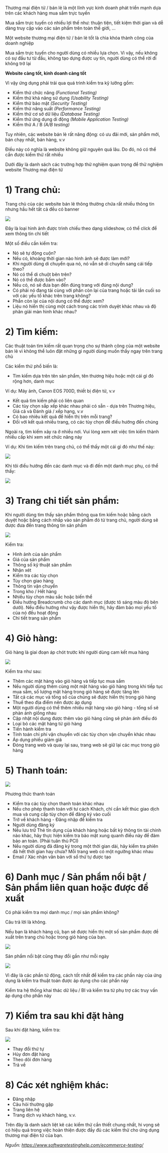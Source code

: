 Thương mại điện tử / bán lẻ là một lĩnh vực kinh doanh phát triển mạnh dựa trên các khách hàng mua sắm trực tuyến

Mua sắm trực tuyến có nhiều lợi thế như:  thuận tiện, tiết kiệm thời gian và dễ dàng truy cập vào các sản phẩm trên toàn thế giới, ...

Một website thương mại điện tử / bán lẻ tốt là chìa khóa thành công của doanh nghiệp

Mua sắm trực tuyến cho người dùng có nhiều lựa chọn. Vì vậy, nếu không có sự đầu tư từ đầu, không tạo dựng được uy tín, người dùng có thể rời đi không trở lại

**Website càng tốt, kinh doanh càng tốt**

Vì vậy ứng dụng phải trải qua quá trình kiểm tra kỹ lưỡng gồm:

* Kiểm thử chức năng *(Functional Testing)*
* Kiểm thử khả năng sử dụng *(Usability Testing)*
* Kiểm thử bảo mật *(Security Testing)*
* Kiểm thử năng suất *(Performance Testing)*
* Kiểm thử cơ sở dữ liệu *(Database Testing)*
* Kiểm thử ứng dụng di động *(Mobile Application Testing)*
* Kiểm thử A / B *(A/B testing)*

Tuy nhiên, các website bán lẻ rất năng động: có ưu đãi mới, sản phẩm mới, bán chạy nhất, bán hàng, v.v

Điều này có nghĩa là website không giữ nguyên quá lâu. Do đó, nó có thể cần được kiểm thử rất nhiều

Dưới đây là danh sách các trường hợp thử nghiệm quan trọng để thử nghiệm website Thương mại điện tử

# 1) Trang chủ:
Trang chủ của các website bán lẻ thông thường chứa rất nhiều thông tin nhưng hầu hết tất cả đều có banner

![](https://images.viblo.asia/f2d79f5b-dfa5-4410-89bc-96b6ea42c800.jpg)

Đây là loại hình ảnh được trình chiếu theo dạng slideshow, có thể click để xem thông tin chi tiết

Một số điều cần kiểm tra:

* Nó sẽ tự động cuộn?
* Nếu có, khoảng thời gian nào hình ảnh sẽ được làm mới?
* Khi người dùng di chuyển qua nó, nó vẫn sẽ di chuyển sang cái tiếp theo?
* Nó có thể di chuột bên trên?
* Nó có thể được bấm vào?
* Nếu có, nó sẽ đưa bạn đến đúng trang với đúng nội dung?
* Có phải nó đang tải cùng với phần còn lại của trang hoặc tải lần cuối so với các yếu tố khác trên trang không?
* Phần còn lại của nội dung có thể được xem?
* Liệu nó hiển thị cùng một cách trong các trình duyệt khác nhau và độ phân giải màn hình khác nhau?
# 2) Tìm kiếm:
Các thuật toán tìm kiếm rất quan trọng cho sự thành công của một website bán lẻ vì không thể luôn đặt những gì người dùng muốn thấy ngay trên trang chủ

Các kiểm thử phổ biến là:

* Tìm kiếm dựa trên tên sản phẩm, tên thương hiệu hoặc một cái gì đó rộng hơn, danh mục

Ví dụ: Máy ảnh, Canon EOS 700D, thiết bị điện tử, v.v
* Kết quả tìm kiếm phải có liên quan
* Các tùy chọn sắp xếp khác nhau phải có sẵn - dựa trên Thương hiệu, Giá cả và Đánh giá / xếp hạng, v.v
* Có bao nhiêu kết quả để hiển thị trên mỗi trang?
* Đối với kết quả nhiều trang, có các tùy chọn để điều hướng đến chúng

Ngoài ra, tìm kiếm xảy ra ở nhiều nơi. Vui lòng xem xét việc tìm kiếm thành nhiều cấp khi xem xét chức năng này

Ví dụ: Khi tìm kiếm trên trang chủ, có thể thấy một cái gì đó như thế này:

![](https://images.viblo.asia/a9c27940-ba09-4b34-afd6-7707b0afa543.jpg)

Khi tôi điều hướng đến các danh mục và đi đến một danh mục phụ, có thể thấy:

![](https://images.viblo.asia/75c43bbc-c39d-4a6c-954e-d3ad182327fe.jpg)

# 3) Trang chi tiết sản phẩm:
Khi người dùng tìm thấy sản phẩm thông qua tìm kiếm hoặc bằng cách duyệt hoặc bằng cách nhấp vào sản phẩm đó từ trang chủ, người dùng sẽ được đưa đến trang thông tin sản phẩm

![](https://images.viblo.asia/28d34503-42e7-496f-9a66-5d8bdbf0a190.jpg)

Kiểm tra:

* Hình ảnh của sản phẩm
* Giá của sản phẩm
* Thông số kỹ thuật sản phẩm
* Nhận xét
* Kiểm tra các tùy chọn
* Tùy chọn giao hàng
* Thông tin vận chuyển
* Trong kho / Hết hàng
* Nhiều tùy chọn màu sắc hoặc biến thể
* Điều hướng Breadcrumb cho các danh mục (được tô sáng màu đỏ bên dưới). Nếu điều hướng như vậy được hiển thị, hãy đảm bảo mọi yếu tố của nó đều hoạt động
* Chi tiết trang sản phẩm

# 4) Giỏ hàng:
Giỏ hàng là giai đoạn áp chót trước khi người dùng cam kết mua hàng

![](https://images.viblo.asia/e30ec64c-011e-4cfa-a3f8-faff0e126885.jpg)

Kiểm tra như sau:

* Thêm các mặt hàng vào giỏ hàng và tiếp tục mua sắm
* Nếu người dùng thêm cùng một mặt hàng vào giỏ hàng trong khi tiếp tục mua sắm, số lượng mặt hàng trong giỏ hàng sẽ được tăng lên
* Tất cả các mục và tổng số của chúng sẽ được hiển thị trong giỏ hàng
* Thuế theo địa điểm nên được áp dụng
* Một người dùng có thể thêm nhiều mặt hàng vào giỏ hàng - tổng số sẽ phản ánh giống nhau
* Cập nhật nội dung được thêm vào giỏ hàng cũng sẽ phản ánh điều đó
* Loại bỏ các mặt hàng từ giỏ hàng
* Tiến hành kiểm tra
* Tính toán chi phí vận chuyển với các tùy chọn vận chuyển khác nhau
* Áp dụng phiếu giảm giá
* Đóng trang web và quay lại sau, trang web sẽ giữ lại các mục trong giỏ hàng
# 5) Thanh toán:

![](https://images.viblo.asia/073198e5-ad3d-47e8-a9a0-b0cfda62d9c4.png)

Phương thức thanh toán
* Kiểm tra các tùy chọn thanh toán khác nhau
* Nếu cho phép thanh toán với tư cách Khách, chỉ cần kết thúc giao dịch mua và cung cấp tùy chọn để đăng ký vào cuối
* Trở về khách hàng - Đăng nhập để kiểm tra
* Người dùng đăng ký
* Nếu lưu trữ Thẻ tín dụng của khách hàng hoặc bất kỳ thông tin tài chính nào khác, hãy thực hiện kiểm tra bảo mật xung quanh điều này để đảm bảo an toàn. (Phải tuân thủ PCI)
* Nếu người dùng đã đăng ký trong một thời gian dài, hãy kiểm tra phiên đã hết thời gian hay chưa? Mỗi trang web có một ngưỡng khác nhau
* Email / Xác nhận văn bản với số thứ tự được tạo
# 6) Danh mục / Sản phẩm nổi bật / Sản phẩm liên quan hoặc được đề xuất
Có phải kiểm tra mọi danh mục / mọi sản phẩm không?

Câu trả lời là không.

Nếu bạn là khách hàng cũ, bạn sẽ được hiển thị một số sản phẩm được đề xuất trên trang chủ hoặc trong giỏ hàng của bạn.

![](https://images.viblo.asia/256bf305-dc6c-4ba9-8b18-1bd844400661.jpg)

Sản phẩm nổi bật cũng thay đổi gần như mỗi ngày

![](https://images.viblo.asia/62ad9790-9f8e-4074-bac9-7746c33a73f1.jpg)

Vì đây là các phần tử động, cách tốt nhất để kiểm tra các phần này của ứng dụng là kiểm tra thuật toán được áp dụng cho các phần này

Kiểm tra hệ thống khai thác dữ liệu / BI và kiểm tra từ phụ trợ các truy vấn áp dụng cho phần này

# 7) Kiểm tra sau khi đặt hàng
Sau khi đặt hàng, kiểm tra:

![](https://images.viblo.asia/c31baca6-1509-4f8c-a7f4-6b7e4aa2cf62.jpg)

* Thay đổi thứ tự
* Hủy đơn đặt hàng
* Theo dõi đơn hàng
* Trả về
# 8) Các xét nghiệm khác:
* Đăng nhập
* Câu hỏi thường gặp
* Trang liên hệ
* Trang dịch vụ khách hàng, v.v.

Trên đây là danh sách liệt kê các kiểm thử cần thiết chung nhất, hi vọng sẽ có hiệu quả trong việc hoàn thiện được đầy đủ các kiểm thử cho ứng dụng thương mại điện tử của bạn.


*Nguồn: https://www.softwaretestinghelp.com/ecommerce-testing/*